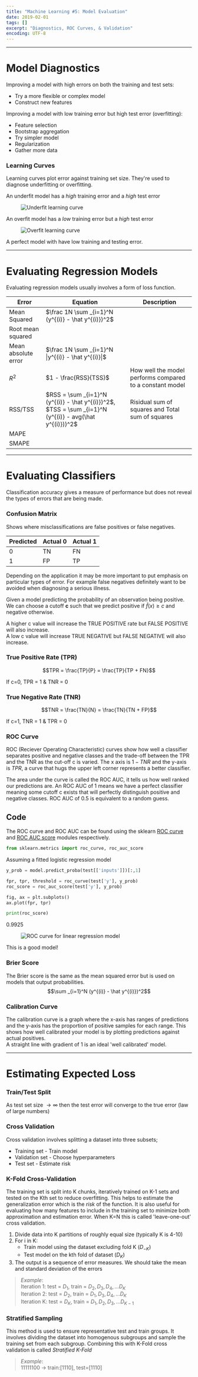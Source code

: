 ```yaml
---
title: "Machine Learning #5: Model Evaluation"
date: 2019-02-01
tags: []
excerpt: "Diagnostics, ROC Curves, & Validation"
encoding: UTF-8
---
```


---
# Model Diagnostics

Improving a model with high errors on both the training and test sets:

- Try a more flexible or complex model
- Construct new features

Improving a model with low training error but high test error (overfitting):

- Feature selection
- Bootstrap aggregation
- Try simpler model
- Regularization
- Gather more data

### Learning Curves

Learning curves plot error against training set size. They're used to diagnose underfitting or overfitting.

An underfit model has a *high* training error and a *high* test error

<figure style="width: 100%" class="align-centre">
<img src="{{ site.url }}{{ site.baseurl }}/assets/images/12-underfit.png" alt="Underfit learning curve">
</figure>

An overfit model has a *low* training error but a *high* test error

<figure style="width: 100%" class="align-centre">
<img src="{{ site.url }}{{ site.baseurl }}/assets/images/12-overfit.png" alt="Overfit learning curve">
</figure>

A perfect model with have low training and testing error.

---
# Evaluating Regression Models

Evaluating regression models usually involves a form of loss function.

|Error|Equation|Description|
|---|---|---|
|Mean Squared|$\frac 1N \sum _{i=1}^N (y^{(i)} - \hat y^{(i)})^2$||
|Root mean squared|||
|Mean absolute error|$\frac 1N \sum _{i=1}^N \|y^{(i)} - \hat y^{(i)}\|$||
|$R^2$|$1 - \frac{RSS}{TSS}$|How well the model performs compared to a constant model|
|RSS/TSS|$RSS = \sum _{i=1}^N (y^{(i)} - \hat y^{(i)})^2$, $TSS = \sum _{i=1}^N (y^{(i)} - avg(\hat y^{(i)}))^2$|Risidual sum of squares and Total sum of squares|
|MAPE|||
|SMAPE|||

---
# Evaluating Classifiers

Classification accuracy gives a measure of performance but does not reveal the types of errors that are being made.

### Confusion Matrix

Shows where misclassifications are false positives or false negatives.

|Predicted|Actual 0|Actual 1|
|---|---|---|
|0|TN|FN|
|1|FP|TP|

Depending on the application it may be more important to put emphasis on particular types of error. For example false negatives definitely want to be avoided when diagnosing a serious illness.  

Given a model predicting the probability of an observation being positive. We can choose a cutoff **c** such that we predict positive if $\hat f(x) \geq c$ and negative otherwise.

A higher c value will increase the TRUE POSITIVE rate but FALSE POSITIVE will also increase.  
A low c value will increase TRUE NEGATIVE but FALSE NEGATIVE will also increase.

### True Positive Rate (TPR)

$$TPR = \frac{TP}{P} = \frac{TP}{TP + FN}$$

If c=0, TPR = 1 & TNR = 0

### True Negative Rate (TNR)

$$TNR = \frac{TN}{N} = \frac{TN}{TN + FP}$$

If c=1, TNR = 1 & TPR = 0

### ROC Curve

ROC (Reciever Operating Characteristic) curves show how well a classifier separates positive and negative classes and the trade-off between the TPR and the TNR as the cut-off c is varied. The x axis is $1-TNR$ and the y-axis is $TPR$, a curve that hugs the upper left corner represents a better classifier.  

The area under the curve is called the ROC AUC, it tells us how well ranked our predictions are. An ROC AUC of 1 means we have a perfect classifier meaning some cutoff c exists that will perfectly distinguish positive and negative classes. ROC AUC of 0.5 is equivalent to a random guess.

## Code

The ROC curve and ROC AUC can be found using the sklearn [ROC curve](https://scikit-learn.org/stable/modules/generated/sklearn.metrics.roc_curve.html) and [ROC AUC score](https://scikit-learn.org/stable/modules/generated/sklearn.metrics.roc_auc_score.html) modules respectively.

```python
from sklearn.metrics import roc_curve, roc_auc_score
```

Assuming a fitted logistic regression model

```python
y_prob = model.predict_proba(test[['inputs']])[:,1]

fpr, tpr, threshold = roc_curve(test['y'], y_prob)
roc_score = roc_auc_score(test['y'], y_prob)

fig, ax = plt.subplots()
ax.plot(fpr, tpr)

print(roc_score)
```

0.9925

<figure style="width: 100%" class="align-centre">
<img src="{{ site.url }}{{ site.baseurl }}/assets/images/12-roc.png" alt="ROC curve for linear regression model">
</figure>

This is a good model!

### Brier Score

The Brier score is the same as the mean squared error but is used on models that output probabilities.
$$\sum _{i=1}^N (y^{(i)} - \hat y^{(i)})^2$$

### Calibration Curve

The calibration curve is a graph where the x-axis has ranges of predictions and the y-axis has the proportion of positive samples for each range. This shows how well calibrated your model is by plotting predictions against actual positives.  
A straight line with gradient of 1 is an ideal 'well calibrated' model.

---
# Estimating Expected Loss

### Train/Test Split

As test set size $\to \infty$ then the test error will converge to the true error (law of large numbers)

### Cross Validation

Cross validation involves splitting a dataset into three subsets;

- Training set - Train model
- Validation set - Choose hyperparameters
- Test set - Estimate risk

### K-Fold Cross-Validation

The training set is split into K chunks, iteratively trained on K-1 sets and tested on the Kth set to reduce overfitting. This helps to estimate the generalization error which is the *risk* of the function. It is also useful for evaluating how many features to include in the training set to minimize both approximation and estimation error. When K=N this is called 'leave-one-out' cross validation.

1. Divide data into K partitions of roughly equal size (typically K is 4-10)
2. For i in K:
   - Train model using the dataset excluding fold K ($D_{-K}$)
   - Test model on the kth fold of dataset ($D_K$)
3. The output is a sequence of error measures. We should take the mean and standard deviation of the errors

> *Example*:  
> Iteration 1: test = $D_1$, train = $D_2, D_3, D_4, ... D_K$  
> Iteration 2: test = $D_2$, train = $D_1, D_3, D_4, ... D_K$  
> Iteration K: test = $D_K$, train = $D_1, D_2, D_3, ... D_{K-1}$

### Stratified Sampling

This method is used to ensure representative test and train groups. It involves dividing the dataset into homogenous subgroups and sample the training set from each subgroup. Combining this with K-Fold cross validation is called *Stratified K-Fold*

> *Example*:  
> 11111100 -> train:[1110], test=[1110]